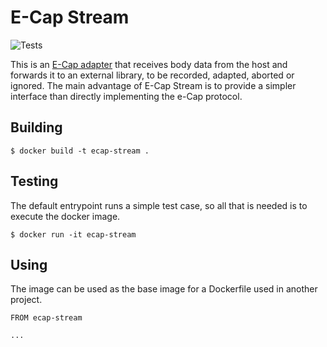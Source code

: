 # E-Cap Stream

![Tests](https://github.com/51390/ecap-stream/actions/workflows/test/badge.svg)

This is an [E-Cap adapter](https://www.e-cap.org/) that receives body data from the host and forwards it to an external library, to be recorded, adapted, aborted or ignored.
The main advantage of E-Cap Stream is to provide a simpler interface than directly implementing the e-Cap protocol.

## Building

```
$ docker build -t ecap-stream .
```

## Testing

The default entrypoint runs a simple test case, so all that is needed is to execute the docker image.

```
$ docker run -it ecap-stream
```

## Using

The image can be used as the base image for a Dockerfile used in another project.

```
FROM ecap-stream

...
```
